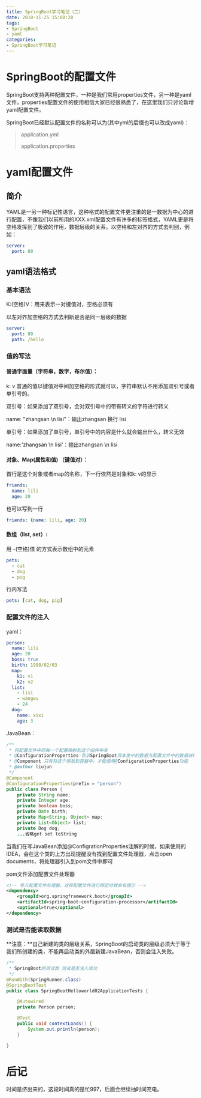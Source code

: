 ```yaml
---
title: SpringBoot学习笔记（二）
date: 2018-11-25 15:08:28
tags:
- SpringBoot
- yaml
categories: 
- SpringBoot学习笔记
---
```


# SpringBoot的配置文件

SpringBoot支持两种配置文件，一种是我们常用properties文件，另一种是yaml文件，properties配置文件的使用相信大家已经很熟悉了，在这里我们只讨论新增yaml配置文件。

SpringBoot已经默认配置文件的名称可以为(其中yml的后缀也可以改成yaml)：

> application.yml
>
> application.properties

# yaml配置文件

## 简介

YAML是一另一种标记性语言，这种格式的配置文件更注重的是一数据为中心的进行配置，不像我们以前所用的XXX.xml配置文件有许多的标签格式，YAML更是将空格发挥到了极致的作用，数据层级的关系，以空格和左对齐的方式去判别，例如：

```yaml
server:
  port: 80
```

## yaml语法格式	

### 基本语法

K:(空格)V：用来表示一对键值对，空格必须有

以左对齐加空格的方式去判断是否是同一层级的数据

```yaml
server:
  port: 80
  path: /hello
```

### 值的写法

#### 普通字面量（字符串，数字，布尔值）：

k: v 普通的值以键值对中间加空格的形式就可以，字符串默认不用添加双引号或者单引号的。

双引号：如果添加了双引号，会对双引号中的带有转义的字符进行转义

name: "zhangsan \n lisi"：输出zhangsan 换行 lisi

单引号：如果添加了单引号，单引号中的内容是什么就会输出什么，转义无效

name:'zhangsan \n lisi'：输出zhangsan \n lisi

#### 对象、Map(属性和值) （键值对）：

首行是这个对象或者map的名称，下一行依然是对象和k: v的显示

```yaml
friends:
  name: lili
  age: 20
```

也可以写到一行

```yaml
friends: {name: lili, age: 20}
```



#### 数组（list, set）:

用 -(空格)值 的方式表示数组中的元素

```yaml
pets:
  - cat
  - dog
  - pig
```

行内写法

```yaml
pets: [cat, dog, pig]
```



### 配置文件的注入

yaml：

```yaml
person:
  name: lili
  age: 28
  boss: true
  birth: 1990/02/03
  map:
    k1: v1
    k2: v2
  list:
    - lisi
    - wangwu
    - 24
  dog:
    name: xixi
    age: 3
```

JavaBean：

```java
/**
 * 将配置文件中的每一个配置映射到这个组件中来
 * @ConfigurationProperties 告诉SpringBoot将本类中的数据与配置文件中的数据进行绑定
 * @Component 只有将这个类放到容器中，才能使用@ConfigurationProperties功能
 * @author liujun
 */
@Component
@ConfigurationProperties(prefix = "person")
public class Person {
    private String name;
    private Integer age;
    private boolean boss;
    private Date birth;
    private Map<String, Object> map;
    private List<Object> list;
    private Dog dog;
    ...省略get set toString
```

当我们在写JavaBean添加@ConfigrationProperties注解的时候，如果使用的IDEA，会在这个类的上方出现提醒没有找到配置文件处理器，点击open documents，将处理器引入到pom文件中即可

pom文件添加配置文件处理器

```xml
<!-- 导入配置文件处理器，这样配置文件进行绑定时就会有提示 -->
<dependency>
    <groupId>org.springframework.boot</groupId>
    <artifactId>spring-boot-configuration-processor</artifactId>
    <optional>true</optional>
</dependency>
```

### 测试是否能读取数据

**注意：**自己新建的类的层级关系，SpringBoot的启动类的层级必须大于等于我们所创建的类，不能再启动类的外层新建JavaBean，否则会注入失败。

```java
/**
 * SpringBoot的测试类 测试是否注入成功
 */
@RunWith(SpringRunner.class)
@SpringBootTest
public class SpringBootHelloworld02ApplicationTests {

    @Autowired
    private Person person;

    @Test
    public void contextLoads() {
        System.out.println(person);
    }

}
```



# 后记

时间是挤出来的，这段时间真的是忙997，后面会继续抽时间充电。













